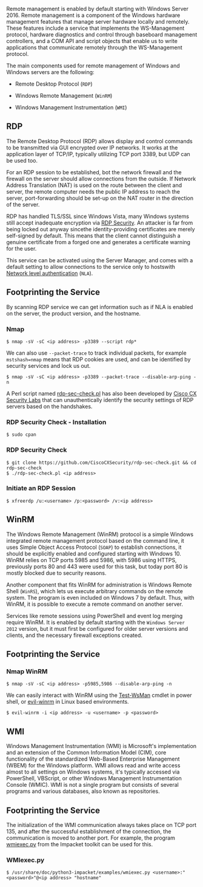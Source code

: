 Remote management is enabled by default starting with Windows Server 2016. Remote management is a component of the Windows hardware management features that manage server hardware locally and remotely. These features include a service that implements the WS-Management protocol, hardware diagnostics and control through baseboard management controllers, and a COM API and script objects that enable us to write applications that communicate remotely through the WS-Management protocol.

The main components used for remote management of Windows and Windows servers are the following:

- Remote Desktop Protocol (`RDP`)
    
- Windows Remote Management (`WinRM`)
    
- Windows Management Instrumentation (`WMI`)

## RDP

The Remote Desktop Protocol (RDP) allows display and control commands to be transmitted via GUI encrypted over IP networks. It works at the application layer of TCP/IP, typically utilizing TCP port 3389, but UDP can be used too.

For an RDP session to be established, bot the network firewall and the firewall on the server should allow connections from the outside. If Network Address Translation (NAT) is used on the route between the client and server, the remote computer needs the public IP address to reach the server, port-forwarding should be set-up on the NAT router in the direction of the server.

RDP has handled TLS/SSL since Windows Vista, many Windows systems still accept inadequate encryption via [RDP Security](https://docs.microsoft.com/en-us/openspecs/windows_protocols/ms-rdpbcgr/8e8b2cca-c1fa-456c-8ecb-a82fc60b2322). An attacker is far from being locked out anyway sincethe identity-providing certificates are merely self-signed by default. This means that the client cannot distinguish a genuine certificate from a forged one and generates a certificate warning for the user.

This service can be activated using the Server Manager, and comes with a default setting to allow connections to the service only to hostswith [Network level authentication](https://en.wikipedia.org/wiki/Network_Level_Authentication) (`NLA`).

## Footprinting the Service

By scanning RDP service we can get information such as if NLA is enabled on the server, the product version, and the hostname.

### Nmap
```shell-session
$ nmap -sV -sC <ip address> -p3389 --script rdp*
```

We can also use `--packet-trace` to track individual packets, for example `mstshash=nmap` means that RDP cookies are used, and can be identified by security services and lock us out.

```shell-session
$ nmap -sV -sC <ip address> -p3389 --packet-trace --disable-arp-ping -n
```

A Perl script named [rdp-sec-check.pl](https://github.com/CiscoCXSecurity/rdp-sec-check) has also been developed by [Cisco CX Security Labs](https://github.com/CiscoCXSecurity) that can unauthentically identify the security settings of RDP servers based on the handshakes.

### RDP Security Check - Installation
```shell-session
$ sudo cpan
```

### RDP Security Check
```shell-session
$ git clone https://github.com/CiscoCXSecurity/rdp-sec-check.git && cd rdp-sec-check
$ ./rdp-sec-check.pl <ip address>
```

### Initiate an RDP Session
```shell-session
$ xfreerdp /u:<username> /p:<password> /v:<ip address>
```

## WinRM

The Windows Remote Management (WinRM) protocol is a simple Windows integrated remote management protocol based on the command line, it uses Simple Object Access Protocol (`SOAP`) to establish connections, it should be explicitly enabled and configured starting with Windows 10. WinRM relies on TCP ports 5985 and 5986, with 5986 using HTTPS, previously ports 80 and 443 were used for this task, but today port 80 is mostly blocked due to security reasons.

Another component that fits WinRM for administration is Windows Remote Shell (`WinRS`), which lets us execute arbitrary commands on the remote system. The program is even included on Windows 7 by default. Thus, with WinRM, it is possible to execute a remote command on another server.

Services like remote sessions using PowerShell and event log merging require WinRM. It is enabled by default starting with the `Windows Server 2012` version, but it must first be configured for older server versions and clients, and the necessary firewall exceptions created.

## Footprinting the Service

### Nmap WinRM
```shell-session
$ nmap -sV -sC <ip address> -p5985,5986 --disable-arp-ping -n
```

We can easily interact with WinRM using the [Test-WsMan](https://docs.microsoft.com/en-us/powershell/module/microsoft.wsman.management/test-wsman?view=powershell-7.2) cmdlet in power shell, or [evil-winrm](https://github.com/Hackplayers/evil-winrm) in Linux based environments.

```shell-session
$ evil-winrm -i <ip address> -u <username> -p <password>
```

## WMI

Windows Management Instrumentation (WMI) is Microsoft's implementation and an extension of the Common Information Model (CIM), core functionality of the standardized Web-Based Enterprise Management (WBEM) for the Windows platform. WMI allows read and write access almost to all settings on Windows systems, it's typically accessed via PowerShell, VBScript, or other Windows Management Instrumentation Console (WMIC). WMI is not a single program but consists of several programs and various databases, also known as repositories.

## Footprinting the Service

The initialization of the WMI communication always takes place on TCP port 135, and after the successful establishment of the connection, the communication is moved to another port. For example, the program [wmiexec.py](https://github.com/SecureAuthCorp/impacket/blob/master/examples/wmiexec.py) from the Impacket toolkit can be used for this.

### WMIexec.py
```shell-session
$ /usr/share/doc/python3-impacket/examples/wmiexec.py <username>:"<password>"@<ip address> "hostname"
```